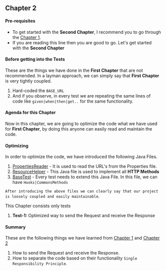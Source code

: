 ## Chapter 2

#### Pre-requisites
* To get started with the <b>Second Chapter</b>, I recommend you to go through the [Chapter 1](https://github.com/vinaykumarvvs/api-automation-tutorial/tree/master/src/test/java/Chapters/Chapter01/Chapter01.md).
* If you are reading this line then you are good to go. Let's get started with the <b>Second Chapter</b>

#### **Before getting into the Tests**
These are the things we have done in the <b>First Chapter</b> that are not recommended. In a layman approach, we can simply say that <b>First Chapter</b> is very tightly coupled.
1. Hard-coded the `BASE_URL`
2. And if you observe, in every test we are repeating the same lines of code like `given|when|then|get..` for the same functionality.

#### **Agenda for this Chapter**
Now in this chapter, we are going to optimize the code what we have used for <b>First Chapter</b>, by doing this anyone can easily 
read and maintain the code.

#### **Optimizing**
In order to optimize the code, we have introduced the following Java Files.
1. [PropertiesReader](https://github.com/vinaykumarvvs/api-automation-tutorial/tree/master/src/test/java/utils/PropertiesReader.java) - It is used to read the URL's from the Properties file.
2. [ResourceHelper](https://github.com/vinaykumarvvs/api-automation-tutorial/tree/master/src/test/java/utils/ResourceHelper.java) - This Java file is used to implement all <b>HTTP Methods</b>
3. [BaseTest](https://github.com/vinaykumarvvs/api-automation-tutorial/tree/master/src/test/java/utils/BaseTest.java) - Every test needs to extend this Java File. In this file, we can have `Hooks|CommonsMethods`

```After introducing the above files we can clearly say that our project is loosely coupled and easily maintainable```.

This Chapter consists only tests
1. **Test-1:** Optimized way to send the Request and receive the Response

#### Summary
These are the following things we have learned from [Chapter 1](https://github.com/vinaykumarvvs/api-automation-tutorial/tree/master/src/test/java/Chapters/Chapter01/Chapter01.md) 
and [Chapter 2](https://github.com/vinaykumarvvs/api-automation-tutorial/tree/master/src/test/java/Chapters/Chapter02/Chapter02.md) 
1. How to send the Request and receive the Response.
2. How to separate the code based on their functionality `Single Responsibility Principle`.